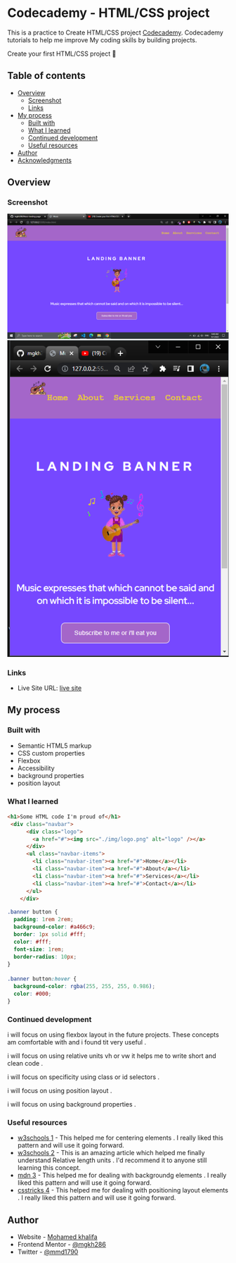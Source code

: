 # Codecademy - HTML/CSS project

This is a practice to Create  HTML/CSS project  [Codecademy](http://youtube.com/watch?v=wzWmZYi4qMg ). Codecademy tutorials to help me improve My coding skills by building  projects.

Create your first HTML/CSS project 
🔗
## Table of contents

- [Overview](#overview)
  - [Screenshot](#screenshot)
  - [Links](#links)
- [My process](#my-process)
  - [Built with](#built-with)
  - [What I learned](#what-i-learned)
  - [Continued development](#continued-development)
  - [Useful resources](#useful-resources)
- [Author](#author)
- [Acknowledgments](#acknowledgments)

## Overview

### Screenshot

![desktop](https://github.com/mgkh286/Music-landing-page/blob/master/img/desktop.PNG)
![Mobile](https://github.com/mgkh286/Music-landing-page/blob/master/img/mobile.PNG)

### Links


- Live Site URL: [live site](https://mgkh286.github.io/Music-landing-page/)

## My process

### Built with

- Semantic HTML5 markup
- CSS custom properties
- Flexbox
- Accessibility
- background properties
- position layout

### What I learned

```html
<h1>Some HTML code I'm proud of</h1>
 <div class="navbar">
      <div class="logo">
        <a href="#"><img src="./img/logo.png" alt="logo" /></a>
      </div>
      <ul class="navbar-items">
        <li class="navbar-item"><a href="#">Home</a></li>
        <li class="navbar-item"><a href="#">About</a></li>
        <li class="navbar-item"><a href="#">Services</a></li>
        <li class="navbar-item"><a href="#">Contact</a></li>
      </ul>
    </div>
```

```css
.banner button {
  padding: 1rem 2rem;
  background-color: #a466c9;
  border: 1px solid #fff;
  color: #fff;
  font-size: 1rem;
  border-radius: 10px;
}

.banner button:hover {
  background-color: rgba(255, 255, 255, 0.986);
  color: #000;
}
```

### Continued development

i will focus on using flexbox layout in the future projects. These concepts am comfortable with and i found tit very useful .

i will focus on using relative units vh or vw it helps me to write short and clean code .

i will focus on specificity using class or id selectors .

i will focus on  using position layout .

i will focus on  using background properties .

### Useful resources

- [w3schools 1](https://www.w3schools.com/css/css3_flexbox.asp) - This helped me for centering elements . I really liked this pattern and will use it going forward.
- [w3schools 2](https://www.w3schools.com/cssref/css_units.asp) - This is an amazing article which helped me finally understand Relative length units . I'd recommend it to anyone still learning this concept.
- [mdn 3](https://developer.mozilla.org/en-US/docs/Web/CSS/background) - This helped me for dealing with backgroundg elements . I really liked this pattern and will use it going forward.
- [csstricks 4](https://developer.mozilla.org/en-US/docs/Web/CSS/background) - This helped me for dealing with positioning layout elements . I really liked this pattern and will use it going forward.

## Author

- Website - [Mohamed khalifa](https://github.com/mgkh286)
- Frontend Mentor - [@mgkh286](https://www.frontendmentor.io/profile/mgkh286)
- Twitter - [@mmd1790](https://twitter.com/mmd1790)

